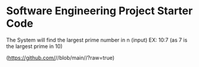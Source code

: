 # Software Engineering Project Starter Code

The System will find the largest prime number in n (input)
EX: 10:7 (as 7 is the largest prime in 10)

(https://github.com/<repo ShahidHKhan>/<repo project-starter-code-ShahidHKhan>/blob/main/<path to image
file>/<name of image file>?raw=true)
